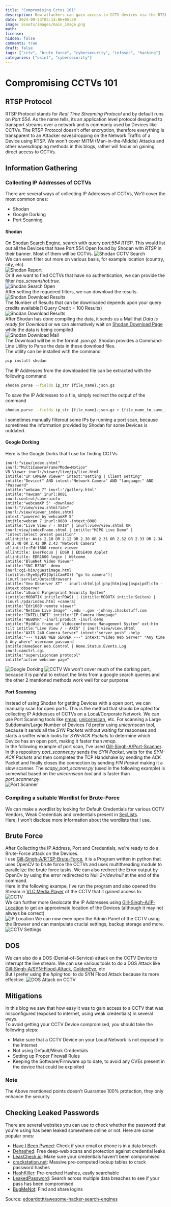 ```yaml
---
title: "Compromising Cctvs 101"
description: How attackers can gain access to CCTV devices via the RTSP protocol, using tools like Shodan, Google Dorking, and port scanning.
date: 2024-09-23T05:13:06+05:30
image: assets/images/main_image.png
math: 
license: 
hidden: false
comments: true
draft: false
tags: ["cctv", "brute force", "cybersecurity", "infosec", "hacking"]
categories: ["osint", "cybersecurity"]
---
```

# Compromising CCTVs 101
## RTSP Protocol
RTSP Protocol stands for *Real Time Streaming Protocol* and by default runs on *Port 554*. As the name tells, its an application level protocol designed to transport streams over a network and is commonly used by Devices like CCTVs. The RTSP Protocol doesn't offer encryption, therefore everything is transparent to an Attacker eavesdropping on the Network Traffic of a Device using RTSP. We won't cover MITM (Man-in-the-Middle) Attacks and other eavesdropping methods in this blogs, rather will focus on gaining direct access to CCTVs.
## Information Gathering
### Collecting IP Addresses of CCTVs
There are several ways of collecting IP Addresses of CCTVs, We'll cover the most common ones:
* Shodan
* Google Dorking
* Port Scanning
#### Shodan
On [Shodan Search Engine](https://www.shodan.io), search with query *port:554 RTSP*. This would list out all the Devices that have Port 554 Open found by Shodan with *RTSP* in their banner. Most of them will be CCTVs.
![Shodan CCTV Search](assets/images/shodan_search.png)<br />
We can even filter out more on various basis, for example location (country, city, etc)<br />
![Shodan Report](assets/images/shodan_report.png)<br />
Or if we want to find CCTVs that have no authentication, we can provide the filter *has_screenshot:true*.<br />
![Shodan Search Open](assets/images/shodan_search_open.png)<br/>
After setting the requeired filters, we can download the results.<br />
![Shodan Download Results](assets/images/shodan_download_results.png)<br />
The Number of Results that can be downloaded depends upon your query credits available(1 Query Credit = 100 Results)<br />
![Shodan Download Results](assets/images/shodan_download_results_1.png)<br />
After Shodan has done compiling the data, it sends us a Mail that *Data is ready for Download* or we can alernatively wait on [Shodan Download Page](https://www.shodan.io/download) while the data is being compiled<br />
![Shodan Download Mail](assets/images/shodan_mail.png)<br />
The Download will be in the format *.json.gz*. Shodan provides a Command-Line Utility to Parse the data in these download files.<br />
The utility can be installed with the command
```bash
pip install shodan
```
The IP Addresses from the downloaded file can be extracted with the following command
```bash
shodan parse --fields ip_str {file_name}.json.gz
```
To save the IP Addresses to a file, simply redirect the output of the command
```bash
shodan parse --fields ip_str {file_name}.json.gz > {file_name_to_save_ip_addresses_to}
```
I sometimes manually filterout some IPs by running a port scan, because sometimes the information provided by Shodan for some Devices is outdated.
#### Google Dorking
Here is the Google Dorks that I use for finding CCTVs
```
inurl:"view/index.shtml"
inurl:"MultiCameraFrame?Mode=Motion"
VB Viewer inurl:/viewer/live/ja/live.html
intitle:"IP CAMERA Viewer" intext:"setting | Client setting"
intitle:"Device(" AND intext:"Network Camera" AND "language:" AND "Password"
intitle:"webcam 7" inurl:'/gallery.html'
intitle:"Yawcam" inurl:8081
inurl:control/camerainfo
intitle:"webcamXP 5" -download
inurl:"/view/view.shtml?id="
inurl:/view/viewer_index.shtml
intext:"powered by webcamXP 5"
intitle:webcam 7 inurl:8080 -intext:8080
intitle:"Live View / - AXIS" | inurl:view/view.shtml OR inurl:view/indexFrame.shtml | intitle:"MJPG Live Demo" | "intext:Select preset position"
allintitle: Axis 2.10 OR 2.12 OR 2.30 OR 2.31 OR 2.32 OR 2.33 OR 2.34 OR 2.40 OR 2.42 OR 2.43 "Network Camera"
allintitle:Edr1680 remote viewer
allintitle: EverFocus | EDSR | EDSE400 Applet
allintitle: EDR1600 login | Welcome
intitle:"BlueNet Video Viewer"
intitle:"SNC-RZ30" -demo
inurl:cgi-bin/guestimage.html
(intitle:(EyeSpyFX|OptiCamFX)) "go to camera")|(inurl:servlet/DetectBrowser)
intitle:"Veo Observer XT" - inurl:shtml|pl|php|htm|asp|aspx|pdf|cfm - intext:observer
intitle:"iGuard Fingerprint Security System"
(intitle:MOBOTIX intitle:PDAS) | (intitle:MOBOTX intitle:Seiten) | (inurl:/pda/index.html +camera)
intitle:"Edr1680 remote viewer"
intitle:"NetCam Live Image" -.edu -.gov -johnny.ihackstuff.com
intitle:"INTELLINET" intitle:"IP Camera Homepage"
intitle:"WEBDVR" -inurl:product -inurl:demo
intitle:"Middle frame of Videoconference Management System" ext:htm
tilt intitle:"Live View / - AXIS" | inurl:view/view.shtml
intitle:"AXIS 240 Camera Server" intext:"server push" -help
intitle:"--- VIDEO WEB SERVER ---" intext:"Video Web Server" "Any time & Any where" username password
intitle:HomeSeer.Web.Control | Home.Status.Events.Log
inurl:camctrl.cgi
intitle:"supervisioncam protocol"
intitle"active webcame page"
```
![Google Dorking](assets/images/google_dorking.png)
![CCTV](assets/images/google_dorking_cctv.png)
We won't cover much of the dorking part, because it is painful to extract the links from a google search queries and the other 2 mentioned methods work well for our purporse.
#### Port Scanning
Instead of using Shodan for getting Devices with a open port, we can manually scan for open ports. This is the method that should be opted for collecting IP Addresses of CCTVs on a Local/Corporate Network. We can use Port Scanning tools like [nmap](https://nmap.org/), [unicornscan](https://www.kali.org/tools/unicornscan/), etc. For scanning a Large Subdomain/Large Number of Devices I'd prefer using *unicornscan* tool, because it sends all the *SYN Packets* without waiting for responses and starts a sniffer which looks for *SYN-ACK Packets* to determine which Device has an open port, making it faster than *nmap*.<br />
In the following example of port scan, I've used [Gill-Singh-A/Port-Scanner](https://github.com/Gill-Singh-A/Port-Scanner). In this repository *port_scanner.py* sends the *SYN Packet*, waits for the *SYN-ACK Packets* and then completes the TCP Handshake by sending the *ACK* Packet and finally closes the connection by sending *FIN Packet* making it a slow scanner. The *scapy_port_scanner.py* (used in the following example) is somewhat based on the *unicornscan tool* and is faster than *port_scanner.py*.<br />
![Port Scanner](assets/images/port_scanner.png)<br />
### Compiling a suitable Wordlist for Brute-Force
We can make a wordlist by looking for Default Credentials for various CCTV Vendors, Weak Credentials and credentials present in [SecLists](https://github.com/danielmiessler/SecLists).<br />
Here, I won’t disclose more information about the wordlists that I use.
## Brute Force
After Collecting the IP Address, Port and Credentials, we're ready to do a Brute-Force attack on the Devices.<br />
I use [Gill-Singh-A/RTSP-Brute-Force](https://github.com/Gill-Singh-A/RTSP-Brute-Force), it is a Program written in python that uses OpenCV to brute force the CCTVs and uses multithreading module to parallelize the brute force tasks. We can also redirect the Error output by OpenCv by using the error redirected to Null *2>/dev/null* at the end of the command.<br />
Here in the following exampe, I've run the program and also opened the Stream in [VLC Media Player](https://www.videolan.org/vlc/) of the CCTV that it gained access to.<br />
![CCTV](assets/images/cctv_access_gained.png)<br />
We can further more Geolocate the IP Addresses using [Gill-Singh-A/IP-Location](https://github.com/Gill-Singh-A/IP-Location) to get an approximate location of the Devices (although it may not always be correct)<br />
![IP Location](assets/images/ip_location.png)
We can now even open the Admin Panel of the CCTV using the Browser and can manipulate crucial settings, backup storage and more.
![CCTV Settings](assets/images/cctv_settings.png)
## DOS
We can also do a DOS (Denial-of-Service) attack on the CCTV Device to interrupt the live stream. We can use various tools to do a DOS Attack like [Gill-Singh-A/SYN-Flood-Attack](https://github.com/Gill-Singh-A/SYN-Flood-Attack), [GoldenEye](https://www.kali.org/tools/goldeneye/), etc<br />
But I prefer using the *hping* tool to do SYN Flood Attack because its more effective.
![DOS Attack on CCTV](assets/gif/cctv_dos.gif)
## Mitigations
In this blog we saw that how easy it was to gain access to a CCTV that was misconfigured (exposed to internet, using weak credentials) in several ways.<br />
To avoid getting your CCTV Device compromised, you should take the following steps:
* Make sure that a CCTV Device on your Local Network is not exposed to the Internet
* Not using Default/Weak Credentials
* Setting up Proper Firewall Rules
* Keeping the Software/Firmware up to date, to avoid any CVEs present in the device that could be exploited
### Note
The Above mentioned points doesn't Guarantee 100% protection, they only enhance the security
## Checking Leaked Passwords
There are several websites you can use to check whether the password that you're using has been leaked somewhere online or not. Here are some popular ones:
* [Have I Been Pwned](https://haveibeenpwned.com/): Check if your email or phone is in a data breach
* [Dehashed](https://www.dehashed.com/): Free deep-web scans and protection against credential leaks
* [LeakCheck.io](https://leakcheck.io/): Make sure your credentials haven't been compromised
* [crackstation.net](https://crackstation.net/): Massive pre-computed lookup tables to crack password hashes
* [HashKiller](https://hashkiller.io/listmanager): Pre-cracked Hashes, easily searchable
* [LeakedPassword](https://leakedpassword.com/): Search across multiple data breaches to see if your pass has been compromised
* [BugMeNot](https://bugmenot.com/): Find and share logins
<!-- -->
Source: [edoardottt/awesome-hacker-search-engines](https://github.com/edoardottt/awesome-hacker-search-engines)